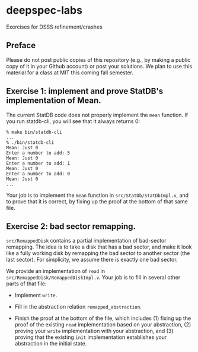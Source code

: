 # deepspec-labs
Exercises for DSSS refinement/crashes

## Preface

Please do not post public copies of this repository (e.g., by making
a public copy of it in your Github account) or post your solutions.
We plan to use this material for a class at MIT this coming fall semester.

## Exercise 1: implement and prove StatDB's implementation of Mean.

The current StatDB code does not properly implement the `mean` function.
If you run statdb-cli, you will see that it always returns 0:

```
% make bin/statdb-cli
...
% ./bin/statdb-cli
Mean: Just 0
Enter a number to add: 5
Mean: Just 0
Enter a number to add: 1
Mean: Just 0
Enter a number to add: 0
Mean: Just 0
...
```

Your job is to implement the `mean` function in `src/StatDb/StatDbImpl.v`,
and to prove that it is correct, by fixing up the proof at the bottom of
that same file.

## Exercise 2: bad sector remapping.

`src/RemappedDisk` contains a partial implementation of bad-sector
remapping.  The idea is to take a disk that has a bad sector, and make
it look like a fully working disk by remapping the bad sector to another
sector (the last sector).  For simplicity, we assume there is exactly
one bad sector.

We provide an implementation of `read` in `src/RemappedDisk/RemappedDiskImpl.v`.
Your job is to fill in several other parts of that file:

- Implement `write`.

- Fill in the abstraction relation `remapped_abstraction`.

- Finish the proof at the bottom of the file, which includes (1) fixing
  up the proof of the existing `read` implementation based on your
  abstraction, (2) proving your `write` implementation with your abstraction,
  and (3) proving that the existing `init` implementation establishes
  your abstraction in the initial state.
